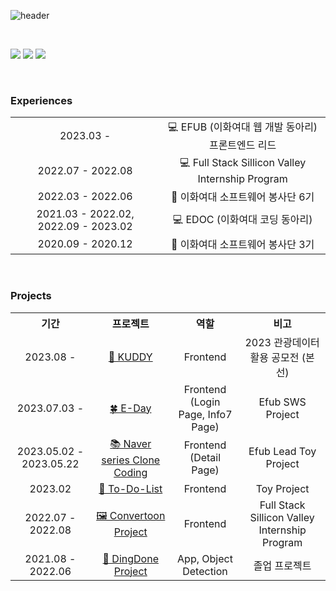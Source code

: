 ![header](https://capsule-render.vercel.app/api?type=wave&color=gradient&height=150&section=header&text=Kim%20Yerin&theme=radical&animation=twinkling&fontSize=50)

<br>

<a href="https://github.com/Yerineee" target="_blank"><img src="https://img.shields.io/badge/GitHub-000000?style=flat-square&logo=GitHub&logoColor=white"/></a>
<a href="https://dogrin.tistory.com/" target="_blank"><img src="https://img.shields.io/badge/Tech Blog-000000?style=flat-square&logo=Tistory&logoColor=white"/></a>
<a href="mailto:yerineee1103@naver.com" target="_blank"><img src="https://img.shields.io/badge/yerineee1103@naver.com-03C75A?style=flat-square&logo=Naver&logoColor=white"/></a>

<br />


<h3>Experiences</h3>
<table>
  <tr align="center">
    <td>2023.03 -</td>
    <td>💻 EFUB (이화여대 웹 개발 동아리) 프론트엔드 리드</td>
  </tr>
  <tr align="center">
    <td>2022.07 - 2022.08</td>
    <td>💻 Full Stack Sillicon Valley Internship Program</td>
  </tr>
  <tr align="center">
    <td>2022.03 - 2022.06</td>
    <td>🌸 이화여대 소프트웨어 봉사단 6기</td>
  </tr>
  <tr align="center">
    <td>2021.03 - 2022.02, 2022.09 - 2023.02</td>
    <td>💻 EDOC (이화여대 코딩 동아리)</td>
  </tr>
  <tr align="center">
    <td>2020.09 - 2020.12</td>
    <td>🌸 이화여대 소프트웨어 봉사단 3기</td>
  </tr>
</table>

<br />


<h3>Projects</h3>
<table>
  <tr align="center">
    <th>기간</th>
    <th>프로젝트</th>
    <th>역할</th>
    <th>비고</th>
  </tr>
  <tr align="center">
    <td>2023.08 -</td>
    <td><a href="https://github.com/KUDDY-2023/KUDDY-front.git">💛 KUDDY</a></td>
    <td>Frontend</td>
    <td>2023 관광데이터 활용 공모전 (본선)</td>
  </tr>
  <tr align="center">
    <td>2023.07.03 -</td>
    <td><a href="https://github.com/EFUB-EDAY/EDAY-FRONT.git">🍀 E-Day</a></td>
    <td>Frontend <br/> (Login Page, Info7 Page)</td>
    <td>Efub SWS Project</td>
  </tr>
  <tr align="center">
    <td>2023.05.02 - 2023.05.22</td>
    <td><a href="https://github.com/efub-toy-project-team3/team3-front.git">📚 Naver series Clone Coding</a></td>
    <td>Frontend <br/> (Detail Page)</td>
    <td>Efub Lead Toy Project</td>
  </tr>
  <tr align="center">
    <td>2023.02</td>
    <td><a href="https://github.com/Yerineee/To-Do-List.git">📅 To-Do-List</a></td>
    <td>Frontend</td>
    <td>Toy Project</td>
  </tr>
    <tr align="center">
    <td>2022.07 - 2022.08</td>
    <td><a href="https://github.com/SiliconValley-Team-h/Convertoon.git">🖼 Convertoon Project</a></td>
    <td>Frontend</td>
    <td>Full Stack Sillicon Valley Internship Program</td>
  </tr>
    <tr align="center">
    <td>2021.08 - 2022.06</td>
    <td><a href="https://github.com/Ewha-BanBanBank/DingDone_final.git">🔎 DingDone Project</a></td>
    <td>App, Object Detection</td>
    <td>졸업 프로젝트</td>
  </tr>
</table>

